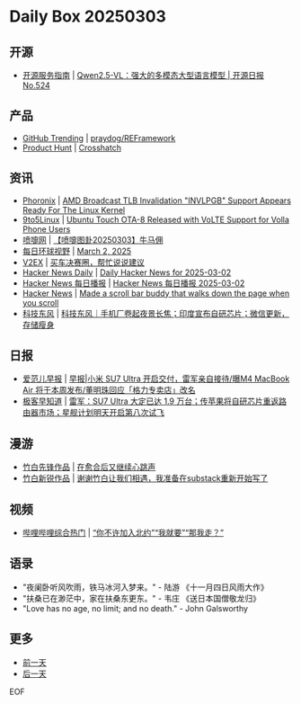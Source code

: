 # Daily Box 20250303

## 开源
- [开源服务指南](https://osguider.com/blog/) | [Qwen2.5-VL：强大的多模态大型语言模型 | 开源日报 No.524](https://osguider.com/blog/post/daily/daily-524/)

## 产品
- [GitHub Trending](https://github.com/trending?since=daily) | [praydog/REFramework](https://github.com/praydog/REFramework)
- [Product Hunt](https://www.producthunt.com) | [Crosshatch](https://www.producthunt.com/posts/crosshatch-2)

## 资讯
- [Phoronix](https://www.phoronix.com/) | [AMD Broadcast TLB Invalidation "INVLPGB" Support Appears Ready For The Linux Kernel](https://www.phoronix.com/news/AMD-INVLPGB-Ready-For-Linux)
- [9to5Linux](https://9to5linux.com/) | [Ubuntu Touch OTA-8 Released with VoLTE Support for Volla Phone Users](https://9to5linux.com/ubuntu-touch-ota-8-released-with-volte-support-for-volla-phone-users)
- [喷嚏网](http://www.dapenti.com/blog/blog.asp?subjectid=70&name=xilei) | [【喷嚏图卦20250303】牛马佣](http://www.dapenti.com/blog/more.asp?name=xilei&id=184567)
- [每日环球视野](https://idai.ly/) | [March 2, 2025](http://m.idai.ly/se/a193iG?1740844800)
- [V2EX](https://www.v2ex.com/) | [买车决赛圈，帮忙说说建议](https://www.v2ex.com/t/1115488)
- [Hacker News Daily](https://www.daemonology.net/hn-daily/) | [Daily Hacker News for 2025-03-02](https://www.daemonology.net/hn-daily/2025-03-02.html)
- [Hacker News 每日播报](https://hacker-news.agi.li/) | [Hacker News 每日播报 2025-03-02](https://hacker-news.agi.li/post/2025-03-02)
- [Hacker News](https://news.ycombinator.com/front) | [Made a scroll bar buddy that walks down the page when you scroll](https://news.ycombinator.com/item?id=43237581)
- [科技东风](https://m.smzdm.com/tag/tn0400v/) | [科技东风｜手机厂卷起夜景长焦；印度宣布自研芯片；微信更新，存储瘦身](https://post.m.smzdm.com/p/a6426620/)

## 日报
- [爱范儿早报](https://www.ifanr.com/category/ifanrnews) | [早报|小米 SU7 Ultra 开启交付，雷军亲自接待/曝M4 MacBook Air 将于本周发布/董明珠回应「格力专卖店」改名](https://www.ifanr.com/1616064)
- [极客早知道](https://www.geekpark.net/column/74) | [雷军：SU7 Ultra 大定已达 1.9 万台；​传苹果将自研芯片重返路由器市场；星舰计划明天开启第八次试飞](https://www.geekpark.net/news/346452)

## 漫游
- [竹白先锋作品](https://www.zhubai.wiki/) | [在愈合后又继续心跳声](https://open.zhubai.wiki/a/l/t/z/pl/winnowword/2508218518337302528)
- [竹白新锐作品](https://www.zhubai.wiki/) | [谢谢竹白让我们相遇，我准备在substack重新开始写了](https://open.zhubai.wiki/a/l/t/z/pl/chimian/2508276049038360576)

## 视频
- [哔哩哔哩综合热门](https://www.bilibili.com/v/popular/all/) | [“你不许加入北约”“我就要”“那我走？”](https://b23.tv/BV1bC9iYZEto)

## 语录
- "夜阑卧听风吹雨，铁马冰河入梦来。" - 陆游 《十一月四日风雨大作》
- "扶桑已在渺茫中，家在扶桑东更东。" - 韦庄 《送日本国僧敬龙归》
- "Love has no age, no limit; and no death." - John Galsworthy

## 更多
- [前一天](daily-box-20250302.md)
- [后一天](daily-box-20250304.md)

EOF